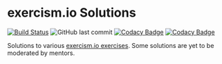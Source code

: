 # exercism.io Solutions
[![Build Status](https://travis-ci.com/aelbozie/exercism.svg?branch=master)](https://travis-ci.com/aelbozie/exercism) ![GitHub last commit](https://img.shields.io/github/last-commit/aelbozie/exercism) [![Codacy Badge](https://api.codacy.com/project/badge/Grade/4af84049fa3c471da004319c9e5d7a15)](https://app.codacy.com/manual/aelbozie/exercism?utm_source=github.com&utm_medium=referral&utm_content=aelbozie/exercism&utm_campaign=Badge_Grade_Settings) [![Codacy Badge](https://api.codacy.com/project/badge/Coverage/c96dafca820345589c7f9f2e5bda999a)](https://www.codacy.com/manual/aelbozie/exercism?utm_source=github.com&utm_medium=referral&utm_content=aelbozie/exercism&utm_campaign=Badge_Coverage)

Solutions to various [exercism.io exercises](https://exercism.io/).
Some solutions are yet to be moderated by mentors.
